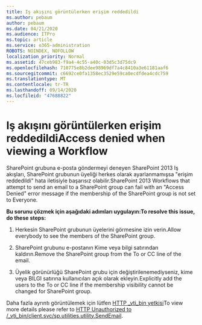 ```yaml
---
title: Iş akışını görüntülerken erişim reddedildi
ms.author: pebaum
author: pebaum
ms.date: 04/21/2020
ms.audience: ITPro
ms.topic: article
ms.service: o365-administration
ROBOTS: NOINDEX, NOFOLLOW
localization_priority: Normal
ms.assetid: 47ceb983-f9a4-4c55-a40c-03d5c3d75dc9
ms.openlocfilehash: 710775e8b2dee98969df7a4c8410a3e61181aaf6
ms.sourcegitcommit: c6692ce0fa1358ec3529e59ca0ecdfdea4cdc759
ms.translationtype: MT
ms.contentlocale: tr-TR
ms.lasthandoff: 09/14/2020
ms.locfileid: "47688822"
---
```

# <a name="access-denied-when-viewing-a-workflow"></a><span data-ttu-id="a1664-102">Iş akışını görüntülerken erişim reddedildi</span><span class="sxs-lookup"><span data-stu-id="a1664-102">Access denied when viewing a Workflow</span></span>

<span data-ttu-id="a1664-103">SharePoint grubuna e-posta göndermeyi deneyen SharePoint 2013 Iş akışları, SharePoint grubunun üyeliği herkes olarak ayarlanmamışsa "erişim reddedildi" hata iletisiyle başarısız olabilir.</span><span class="sxs-lookup"><span data-stu-id="a1664-103">SharePoint 2013 Workflows that attempt to send an email to a SharePoint group can fail with an "Access Denied" error message if the membership of the SharePoint group is not set to Everyone.</span></span>
  
 <span data-ttu-id="a1664-104">**Bu sorunu çözmek için aşağıdaki adımları uygulayın:**</span><span class="sxs-lookup"><span data-stu-id="a1664-104">**To resolve this issue, do these steps:**</span></span>
  
 1. <span data-ttu-id="a1664-105">Herkesin SharePoint grubunun üyelerini görmesine izin verin.</span><span class="sxs-lookup"><span data-stu-id="a1664-105">Allow everybody to see the members of the SharePoint group.</span></span>
  
 2. <span data-ttu-id="a1664-106">SharePoint grubunu e-postanın Kime veya bilgi satırından kaldırın.</span><span class="sxs-lookup"><span data-stu-id="a1664-106">Remove the SharePoint group from the To or CC line of the email.</span></span>
  
 3. <span data-ttu-id="a1664-107">Üyelik görünürlüğü SharePoint grubu için değiştirilenemediyseniz, kime veya BILGI satırına kullanıcıları açık olarak ekleyin.</span><span class="sxs-lookup"><span data-stu-id="a1664-107">Explicitly add the users to the To or CC line if the membership visibility cannot be changed for SharePoint group.</span></span>
  
<span data-ttu-id="a1664-108">Daha fazla ayrıntı görüntülemek için lütfen [HTTP _vti_bin yetkisi](https://go.microsoft.com/fwlink/?linkid=2044694&amp;clcid=0x409)</span><span class="sxs-lookup"><span data-stu-id="a1664-108">To view more details please refer to [HTTP Unauthorized to /_vti_bin/client.svc/sp.utilities.utility.SendEmail](https://go.microsoft.com/fwlink/?linkid=2044694&amp;clcid=0x409).</span></span>
  